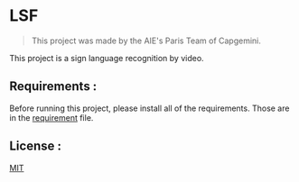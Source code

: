 # LSF
> This project was made by the AIE's Paris Team of Capgemini.

This project is a sign language recognition by video.

## Requirements :

Before running this project, please install all of the requirements.
Those are in the [requirement](https://github.com/maayaneaha/lsf/blob/main/requirements.txt) file.

## License :

[MIT](https://github.com/git/git-scm.com/blob/main/MIT-LICENSE.txt)
